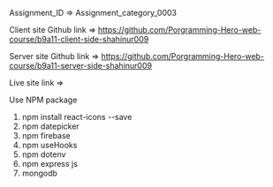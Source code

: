 Assignment_ID => Assignment_category_0003

Client site Github link => https://github.com/Porgramming-Hero-web-course/b9a11-client-side-shahinur009

Server site Github link => https://github.com/Porgramming-Hero-web-course/b9a11-server-side-shahinur009

Live site link =>

Use NPM package
1. npm install react-icons --save
2. npm datepicker
3. npm firebase
4. npm useHooks
5. npm dotenv
6. npm express js
7. mongodb 
